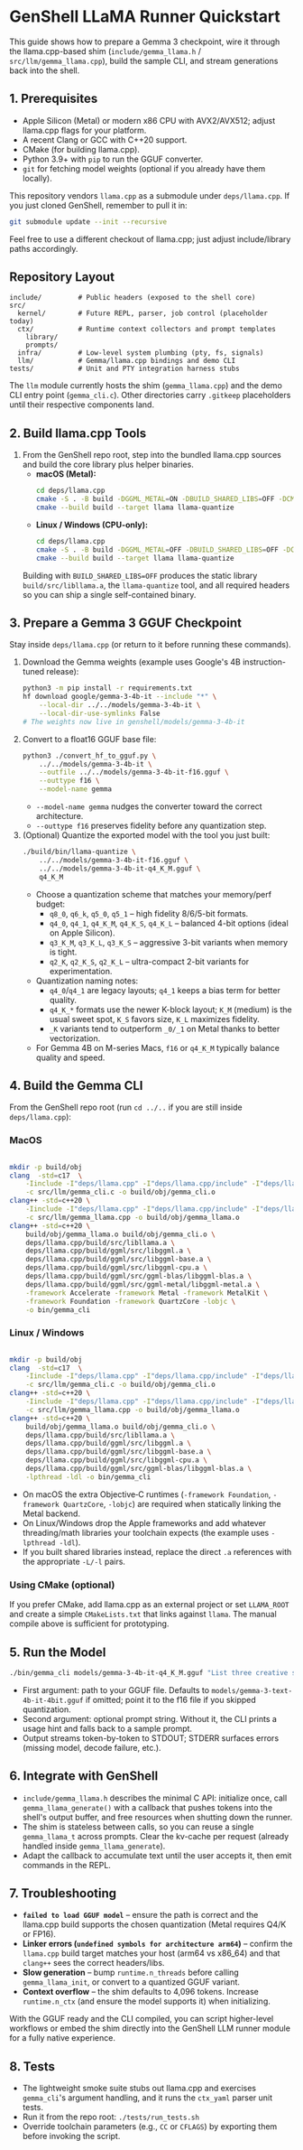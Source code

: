 # GenShell LLaMA Runner Quickstart

This guide shows how to prepare a Gemma 3 checkpoint, wire it through the llama.cpp-based shim (`include/gemma_llama.h` / `src/llm/gemma_llama.cpp`), build the sample CLI, and stream generations back into the shell.

## 1. Prerequisites
- Apple Silicon (Metal) or modern x86 CPU with AVX2/AVX512; adjust llama.cpp flags for your platform.
- A recent Clang or GCC with C++20 support.
- CMake (for building llama.cpp).
- Python 3.9+ with `pip` to run the GGUF converter.
- `git` for fetching model weights (optional if you already have them locally).

This repository vendors `llama.cpp` as a submodule under `deps/llama.cpp`. If you just cloned GenShell, remember to pull it in:

```bash
git submodule update --init --recursive
```

Feel free to use a different checkout of llama.cpp; just adjust include/library paths accordingly.

## Repository Layout

```
include/         # Public headers (exposed to the shell core)
src/
  kernel/        # Future REPL, parser, job control (placeholder today)
  ctx/           # Runtime context collectors and prompt templates
    library/
    prompts/
  infra/         # Low-level system plumbing (pty, fs, signals)
  llm/           # Gemma/llama.cpp bindings and demo CLI
tests/           # Unit and PTY integration harness stubs
```

The `llm` module currently hosts the shim (`gemma_llama.cpp`) and the demo CLI entry point (`gemma_cli.c`). Other directories carry `.gitkeep` placeholders until their respective components land.

## 2. Build llama.cpp Tools
1. From the GenShell repo root, step into the bundled llama.cpp sources and build the core library plus helper binaries.
   - **macOS (Metal):**
     ```bash
     cd deps/llama.cpp
     cmake -S . -B build -DGGML_METAL=ON -DBUILD_SHARED_LIBS=OFF -DCMAKE_BUILD_TYPE=Release
     cmake --build build --target llama llama-quantize
     ```
   - **Linux / Windows (CPU-only):**
     ```bash
     cd deps/llama.cpp
     cmake -S . -B build -DGGML_METAL=OFF -DBUILD_SHARED_LIBS=OFF -DCMAKE_BUILD_TYPE=Release
     cmake --build build --target llama llama-quantize
     ```
   Building with `BUILD_SHARED_LIBS=OFF` produces the static library `build/src/libllama.a`, the `llama-quantize` tool, and all required headers so you can ship a single self-contained binary.

## 3. Prepare a Gemma 3 GGUF Checkpoint
Stay inside `deps/llama.cpp` (or return to it before running these commands).

1. Download the Gemma weights (example uses Google's 4B instruction-tuned release):
   ```bash
   python3 -m pip install -r requirements.txt
   hf download google/gemma-3-4b-it --include "*" \
       --local-dir ../../models/gemma-3-4b-it \
       --local-dir-use-symlinks False
   # The weights now live in genshell/models/gemma-3-4b-it
   ```
2. Convert to a float16 GGUF base file:
   ```bash
   python3 ./convert_hf_to_gguf.py \
       ../../models/gemma-3-4b-it \
       --outfile ../../models/gemma-3-4b-it-f16.gguf \
       --outtype f16 \
       --model-name gemma
   ```
   - `--model-name gemma` nudges the converter toward the correct architecture.
   - `--outtype f16` preserves fidelity before any quantization step.
3. (Optional) Quantize the exported model with the tool you just built:
   ```bash
   ./build/bin/llama-quantize \
       ../../models/gemma-3-4b-it-f16.gguf \
       ../../models/gemma-3-4b-it-q4_K_M.gguf \
       q4_K_M
   ```
   - Choose a quantization scheme that matches your memory/perf budget:
     - `q8_0`, `q6_k`, `q5_0`, `q5_1` – high fidelity 8/6/5-bit formats.
     - `q4_0`, `q4_1`, `q4_K_M`, `q4_K_S`, `q4_K_L` – balanced 4-bit options (ideal on Apple Silicon).
     - `q3_K_M`, `q3_K_L`, `q3_K_S` – aggressive 3-bit variants when memory is tight.
     - `q2_K`, `q2_K_S`, `q2_K_L` – ultra-compact 2-bit variants for experimentation.
   - Quantization naming notes:
     - `q4_0`/`q4_1` are legacy layouts; `q4_1` keeps a bias term for better quality.
     - `q4_K_*` formats use the newer K-block layout; `K_M` (medium) is the usual sweet spot, `K_S` favors size, `K_L` maximizes fidelity.
     - `_K` variants tend to outperform `_0/_1` on Metal thanks to better vectorization.
   - For Gemma 4B on M-series Macs, `f16` or `q4_K_M` typically balance quality and speed.

## 4. Build the Gemma CLI
From the GenShell repo root (run `cd ../..` if you are still inside `deps/llama.cpp`):

### MacOS

```bash

mkdir -p build/obj
clang  -std=c17  \
    -Iinclude -I"deps/llama.cpp" -I"deps/llama.cpp/include" -I"deps/llama.cpp/ggml/include" \
    -c src/llm/gemma_cli.c -o build/obj/gemma_cli.o
clang++ -std=c++20 \
    -Iinclude -I"deps/llama.cpp" -I"deps/llama.cpp/include" -I"deps/llama.cpp/ggml/include" \
    -c src/llm/gemma_llama.cpp -o build/obj/gemma_llama.o
clang++ -std=c++20 \
    build/obj/gemma_llama.o build/obj/gemma_cli.o \
    deps/llama.cpp/build/src/libllama.a \
    deps/llama.cpp/build/ggml/src/libggml.a \
    deps/llama.cpp/build/ggml/src/libggml-base.a \
    deps/llama.cpp/build/ggml/src/libggml-cpu.a \
    deps/llama.cpp/build/ggml/src/ggml-blas/libggml-blas.a \
    deps/llama.cpp/build/ggml/src/ggml-metal/libggml-metal.a \
    -framework Accelerate -framework Metal -framework MetalKit \
    -framework Foundation -framework QuartzCore -lobjc \
    -o bin/gemma_cli
```

### Linux / Windows

```bash

mkdir -p build/obj
clang  -std=c17  \
    -Iinclude -I"deps/llama.cpp" -I"deps/llama.cpp/include" -I"deps/llama.cpp/ggml/include" \
    -c src/llm/gemma_cli.c -o build/obj/gemma_cli.o
clang++ -std=c++20 \
    -Iinclude -I"deps/llama.cpp" -I"deps/llama.cpp/include" -I"deps/llama.cpp/ggml/include" \
    -c src/llm/gemma_llama.cpp -o build/obj/gemma_llama.o
clang++ -std=c++20 \
    build/obj/gemma_llama.o build/obj/gemma_cli.o \
    deps/llama.cpp/build/src/libllama.a \
    deps/llama.cpp/build/ggml/src/libggml.a \
    deps/llama.cpp/build/ggml/src/libggml-base.a \
    deps/llama.cpp/build/ggml/src/libggml-cpu.a \
    deps/llama.cpp/build/ggml/src/ggml-blas/libggml-blas.a \
    -lpthread -ldl -o bin/gemma_cli
```
- On macOS the extra Objective‑C runtimes (`-framework Foundation`, `-framework QuartzCore`, `-lobjc`) are required when statically linking the Metal backend.
- On Linux/Windows drop the Apple frameworks and add whatever threading/math libraries your toolchain expects (the example uses `-lpthread -ldl`).
- If you built shared libraries instead, replace the direct `.a` references with the appropriate `-L/-l` pairs.

### Using CMake (optional)
If you prefer CMake, add llama.cpp as an external project or set `LLAMA_ROOT` and create a simple `CMakeLists.txt` that links against `llama`. The manual compile above is sufficient for prototyping.

## 5. Run the Model
```bash
./bin/gemma_cli models/gemma-3-4b-it-q4_K_M.gguf "List three creative shell automation ideas."
```
- First argument: path to your GGUF file. Defaults to `models/gemma-3-text-4b-it-4bit.gguf` if omitted; point it to the f16 file if you skipped quantization.
- Second argument: optional prompt string. Without it, the CLI prints a usage hint and falls back to a sample prompt.
- Output streams token-by-token to STDOUT; STDERR surfaces errors (missing model, decode failure, etc.).

## 6. Integrate with GenShell
- `include/gemma_llama.h` describes the minimal C API: initialize once, call `gemma_llama_generate()` with a callback that pushes tokens into the shell's output buffer, and free resources when shutting down the runner.
- The shim is stateless between calls, so you can reuse a single `gemma_llama_t` across prompts. Clear the kv-cache per request (already handled inside `gemma_llama_generate`).
- Adapt the callback to accumulate text until the user accepts it, then emit commands in the REPL.

## 7. Troubleshooting
- **`failed to load GGUF model`** – ensure the path is correct and the llama.cpp build supports the chosen quantization (Metal requires Q4/K or FP16).
- **Linker errors (`undefined symbols for architecture arm64`)** – confirm the `llama.cpp` build target matches your host (arm64 vs x86_64) and that `clang++` sees the correct headers/libs.
- **Slow generation** – bump `runtime.n_threads` before calling `gemma_llama_init`, or convert to a quantized GGUF variant.
- **Context overflow** – the shim defaults to 4,096 tokens. Increase `runtime.n_ctx` (and ensure the model supports it) when initializing.

With the GGUF ready and the CLI compiled, you can script higher-level workflows or embed the shim directly into the GenShell LLM runner module for a fully native experience.

## 8. Tests
- The lightweight smoke suite stubs out llama.cpp and exercises `gemma_cli`'s argument handling, and it runs the `ctx_yaml` parser unit tests.
- Run it from the repo root: `./tests/run_tests.sh`
- Override toolchain parameters (e.g., `CC` or `CFLAGS`) by exporting them before invoking the script.
